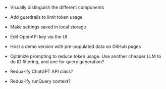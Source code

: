 - Visually distinguish the different components
- Add guardrails to limit token usage
- Make settings saved in local storage
- Edit OpenAPI key via the UI
- Host a demo version with pre-populated data on GitHub pages
- Optimize prompting to reduce token usage. Use another cheaper LLM to do ID filtering, and one for query generation?

- Redux-ify ChatGPT API class?
- Redux-ify runQuery context?